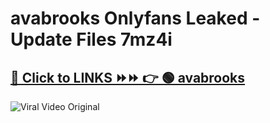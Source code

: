 
 # avabrooks Onlyfans Leaked - Update Files 7mz4i

## <h2><a href="https://clipsfans.com/avabrooks&ref=git">🔗 Click to LINKS ⏩⏩ 👉 🟢 avabrooks </a></h2>

<a href="https://clipsfans.com/avabrooks&ref=git" rel="nofollow" data-target="animated-image.originalLink"><img src="https://i.ibb.co.com/xMMVF88/686577567.gif" alt="Viral Video Original" style="max-width: 100%; display: inline-block;" data-target="animated-image.originalImage"></a>

